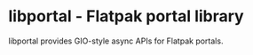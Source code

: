 libportal - Flatpak portal library
==================================

libportal provides GIO-style async APIs for Flatpak portals.
